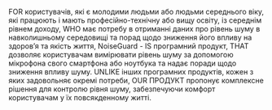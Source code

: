 FOR користувачів, які є молодими людьми або людьми середнього віку, які працюють і мають професійно-технічну або вищу освіту,
із середнім рівнем доходу, WHO має потребу в отриманні даних про рівень шуму в навколишньому середовищі та порад щодо зниження його впливу на здоров’я та якість життя,
NoiseGuard - IS програмний продукт, THAT дозволяє користувачам вимірювати рівень шуму за допомогою мікрофона свого смартфона або ноутбука та надає поради щодо зниження впливу шуму.
UNLIKE інших програмних продуктів,
кожен з яких задовольняє окремі потреби, OUR ПРОДУКТ пропонує комплексне рішення для контролю рівня шуму, забезпечуючи комфорт користувачам у їх повсякденному житті.
